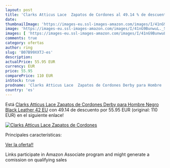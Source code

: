 ```yaml
---
layout: post
title: 'Clarks Atticus Lace  Zapatos de Cordones al 49.14 % de descuento'
date: 
thumbnailImage: 'https://images-eu.ssl-images-amazon.com/images/I/41nG9BunwuL._SL200_.jpg'
image: 'https://images-eu.ssl-images-amazon.com/images/I/41nG9BunwuL._SL200_.jpg'
images: [ 'https://images-eu.ssl-images-amazon.com/images/I/41nG9BunwuL._SL200_.jpg' ]
comments: true
category: ofertas
author: ring
slug: 'B07B99XXTJ-es'
description:
actualPrice: 55.95 EUR
currency: EUR
price: 55.95
comparePrice: 110 EUR
inStock: true
prodname: 'Clarks Atticus Lace  Zapatos de Cordones Derby para Hombre  Negro  Black Leather   42 EU'
country: 'es'
---
```


Está [Clarks Atticus Lace  Zapatos de Cordones Derby para Hombre  Negro  Black Leather   42 EU](https://www.amazon.es/dp/B07B99XXTJ/?tag=tolees-21) con 49.14 de descuento por 55.95 EUR (original: 110 EUR) en el siguiente enlace!

[![Clarks Atticus Lace  Zapatos de Cordones](https://images-eu.ssl-images-amazon.com/images/I/41nG9BunwuL._SL200_.jpg)](https://www.amazon.es/dp/B07B99XXTJ/?tag=tolees-21)

Principales características:


[Ver la oferta!!](https://www.amazon.es/dp/B07B99XXTJ/?tag=tolees-21)

Links participate in Amazon Associate program and might generate a comission on qualifying sales


